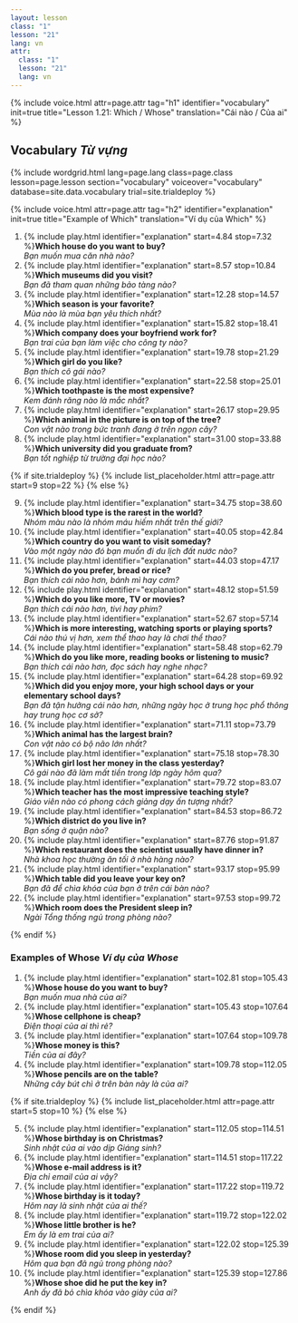 ```yaml
---
layout: lesson
class: "1"
lesson: "21"
lang: vn
attr:
  class: "1"
  lesson: "21"
  lang: vn
---
```


{%  include voice.html attr=page.attr                     tag="h1"
	identifier="vocabulary"  init=true
	title="Lesson 1.21: Which / Whose"
	translation="Cái nào / Của ai"
%}

## Vocabulary   *Từ vựng*

{% include wordgrid.html lang=page.lang
		class=page.class 
		lesson=page.lesson 
		section="vocabulary"
		voiceover="vocabulary"
		database=site.data.vocabulary 
		trial=site.trialdeploy %}
		

{%  include voice.html attr=page.attr                     tag="h2"
	identifier="explanation"  init=true
	title="Example of Which"
	translation="Ví dụ của Which"
%}

1. {% include play.html identifier="explanation" start=4.84 stop=7.32 %}**Which house do you want to buy?**  
*Bạn muốn mua căn nhà nào?*
2. {% include play.html identifier="explanation" start=8.57 stop=10.84 %}**Which museums did you visit?**  
*Bạn đã tham quan những bảo tàng nào?*
3. {% include play.html identifier="explanation" start=12.28 stop=14.57 %}**Which season is your favorite?**  
*Mùa nào là mùa bạn yêu thích nhất?*
4. {% include play.html identifier="explanation" start=15.82 stop=18.41 %}**Which company does your boyfriend work for?**  
*Bạn trai của bạn làm việc cho công ty nào?*
5. {% include play.html identifier="explanation" start=19.78 stop=21.29 %}**Which girl do you like?**  
*Bạn thích cô gái nào?*
6. {% include play.html identifier="explanation" start=22.58 stop=25.01 %}**Which toothpaste is the most expensive?**  
*Kem đánh răng nào là mắc nhất?*
7. {% include play.html identifier="explanation" start=26.17 stop=29.95 %}**Which animal in the picture is on top of the tree?**  
*Con vật nào trong bức tranh đang ở trên ngọn cây?*
8. {% include play.html identifier="explanation" start=31.00 stop=33.88 %}**Which university did you graduate from?**  
*Bạn tốt nghiệp từ trường đại học nào?*

{% if site.trialdeploy %}
	{% include list_placeholder.html  attr=page.attr     start=9 stop=22 %}
	{% else %}

9. {% include play.html identifier="explanation" start=34.75 stop=38.60 %}**Which blood type is the rarest in the world?**  
*Nhóm màu nào là nhóm máu hiếm nhất trên thế giới?*
10. {% include play.html identifier="explanation" start=40.05 stop=42.84 %}**Which country do you want to visit someday?**  
*Vào một ngày nào đó bạn muốn đi du lịch đất nước nào?*
11. {% include play.html identifier="explanation" start=44.03 stop=47.17 %}**Which do you prefer, bread or rice?**  
*Bạn thích cái nào hơn, bánh mì hay cơm?*
12. {% include play.html identifier="explanation" start=48.12 stop=51.59 %}**Which do you like more, TV or movies?**  
*Bạn thích cái nào hơn, tivi hay phim?*
13. {% include play.html identifier="explanation" start=52.67 stop=57.14 %}**Which is more interesting, watching sports or playing sports?**  
*Cái nào thú vị hơn, xem thể thao hay là chơi thể thao?*
14. {% include play.html identifier="explanation" start=58.48 stop=62.79 %}**Which do you like more, reading books or listening to music?**  
*Bạn thích cái nào hơn, đọc sách hay nghe nhạc?*
15. {% include play.html identifier="explanation" start=64.28 stop=69.92 %}**Which did you enjoy more, your high school days or your elementary school days?**  
*Bạn đã tận hưởng cái nào hơn, những ngày học ở trung học phổ thông hay trung học cơ sở?*
16. {% include play.html identifier="explanation" start=71.11 stop=73.79 %}**Which animal has the largest brain?**  
*Con vật nào có bộ não lớn nhất?*
17. {% include play.html identifier="explanation" start=75.18 stop=78.30 %}**Which girl lost her money in the class yesterday?**  
*Cô gái nào đã làm mất tiền trong lớp ngày hôm qua?*
18. {% include play.html identifier="explanation" start=79.72 stop=83.07 %}**Which teacher has the most impressive teaching style?**  
*Giáo viên nào có phong cách giảng dạy ấn tượng nhất?*
19. {% include play.html identifier="explanation" start=84.53 stop=86.72 %}**Which district do you live in?**  
*Bạn sống ở quận nào?*
20. {% include play.html identifier="explanation" start=87.76 stop=91.87 %}**Which restaurant does the scientist usually have dinner in?**  
*Nhà khoa học thường ăn tối ở nhà hàng nào?*
21. {% include play.html identifier="explanation" start=93.17 stop=95.99 %}**Which table did you leave your key on?**  
*Bạn đã để chìa khóa của bạn ở trên cái bàn nào?*
22. {% include play.html identifier="explanation" start=97.53 stop=99.72 %}**Which room does the President sleep in?**  
*Ngài Tổng thống ngủ trong phòng nào?*

{% endif %}

### Examples of Whose   *Ví dụ của Whose*
1. {% include play.html identifier="explanation" start=102.81 stop=105.43 %}**Whose house do you want to buy?**  
*Bạn muốn mua nhà của ai?*
2. {% include play.html identifier="explanation" start=105.43 stop=107.64 %}**Whose cellphone is cheap?**  
*Điện thoại của ai thì rẻ?*
3. {% include play.html identifier="explanation" start=107.64 stop=109.78 %}**Whose money is this?**  
*Tiền của ai đây?*
4. {% include play.html identifier="explanation" start=109.78 stop=112.05 %}**Whose pencils are on the table?**  
*Những cây bút chì ở trên bàn này là của ai?*

{% if site.trialdeploy %}
	{% include list_placeholder.html  attr=page.attr     start=5 stop=10 %}
	{% else %}

5. {% include play.html identifier="explanation" start=112.05 stop=114.51 %}**Whose birthday is on Christmas?**  
*Sinh nhật của ai vào dịp Giáng sinh?*
6. {% include play.html identifier="explanation" start=114.51 stop=117.22 %}**Whose e-mail address is it?**  
*Địa chỉ email của ai vậy?*
7. {% include play.html identifier="explanation" start=117.22 stop=119.72 %}**Whose birthday is it today?**  
*Hôm nay là sinh nhật của ai thế?*
8. {% include play.html identifier="explanation" start=119.72 stop=122.02 %}**Whose little brother is he?**  
*Em ấy là em trai của ai?*
9. {% include play.html identifier="explanation" start=122.02 stop=125.39 %}**Whose room did you sleep in yesterday?**  
*Hôm qua bạn đã ngủ trong phòng nào?*
10. {% include play.html identifier="explanation" start=125.39 stop=127.86 %}**Whose shoe did he put the key in?**  
*Anh ấy đã bỏ chìa khóa vào giày của ai?*

{% endif %}

